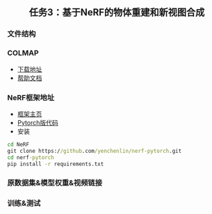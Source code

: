 <h2 align="center"> 任务3：基于NeRF的物体重建和新视图合成 </h2>

### 文件结构

### COLMAP
- [下载地址](https://github.com/colmap/colmap)
- [帮助文档](https://colmap.github.io/tutorial.html)
  
### NeRF框架地址
- [框架主页](https://www.matthewtancik.com/nerf)
- [Pytorch版代码](https://github.com/yenchenlin/nerf-pytorch)
- 安装
```cmd
cd NeRF
git clone https://github.com/yenchenlin/nerf-pytorch.git
cd nerf-pytorch
pip install -r requirements.txt
```   

### 原数据集&模型权重&视频链接

### 训练&测试